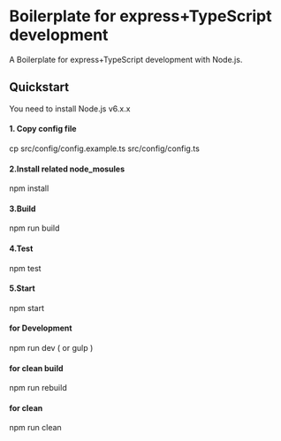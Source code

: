 # Boilerplate for express+TypeScript development
A Boilerplate for express+TypeScript development with Node.js. 

## Quickstart
You need to install Node.js v6.x.x

#### 1. Copy config file
cp src/config/config.example.ts src/config/config.ts

#### 2.Install related node_mosules
npm install

#### 3.Build 
npm run build

#### 4.Test 
npm test

#### 5.Start 
npm start

#### for Development 
npm run dev ( or gulp )

#### for clean build 
npm run rebuild

#### for clean 
npm run clean